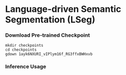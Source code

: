 # Language-driven Semantic Segmentation (LSeg)

### Download Pre-trained Checkpoint
```
mkdir checkpoints
cd checkpoints
gdown 1ayk6NXURI_vIPlym16f_RG3ffxBWHxvb
```

### Inference Usage
